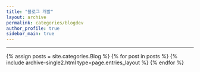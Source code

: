 ```yaml
---
title: "블로그 개발"
layout: archive
permalink: categories/blogdev
author_profile: true
sidebar_main: true
---
```


<!-- 공백이 포함되어 있는 카테고리 이름의 경우 site.categories['a b c'] 이런식으로! -->

***

{% assign posts = site.categories.Blog %}
{% for post in posts %} 
{% include archive-single2.html type=page.entries_layout %} 
{% endfor %}